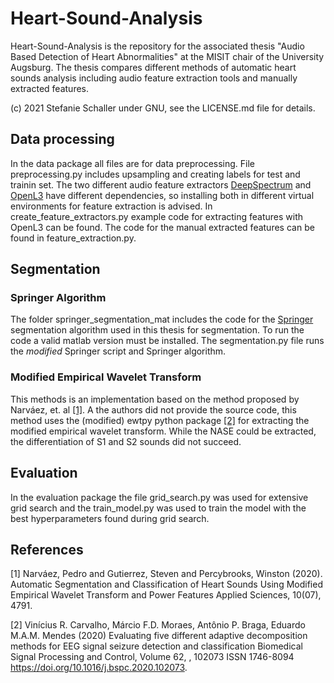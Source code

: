 # Heart-Sound-Analysis

Heart-Sound-Analysis is the repository for the associated thesis "Audio Based Detection of Heart Abnormalities" at the MISIT chair of the University Augsburg. The thesis compares different methods of automatic heart sounds analysis including audio feature extraction tools and manually extracted features.

(c) 2021 Stefanie Schaller under GNU, see the LICENSE.md file for details.

## Data processing
 In the data package all files are for data preprocessing. File preprocessing.py includes upsampling and creating labels for test and trainin set. The two different audio feature extractors [DeepSpectrum](https://github.com/DeepSpectrum/DeepSpectrum) and [OpenL3](https://github.com/marl/openl3) have different dependencies, so installing both in different virtual environments for feature extraction is advised. In create_feature_extractors.py example code for extracting features with OpenL3 can be found. The code for the manual extracted features can be found in feature_extraction.py.

## Segmentation
### Springer Algorithm
The folder springer_segmentation_mat includes the code for the [Springer](https://github.com/davidspringer/Springer-Segmentation-Code) segmentation algorithm used in this thesis for segmentation. To run the code a valid matlab version must be installed. The segmentation.py file runs the *modified* Springer script and Springer algorithm.


### Modified Empirical Wavelet Transform
This methods is an implementation based on the method proposed by Narváez, et. al [[1]](#1). A the authors did not provide the source code, this method uses the (modified) ewtpy python package [[2]](#2) for extracting the modified empirical wavelet transform. While the NASE could be extracted, the differentiation of S1 and S2 sounds did not succeed.

## Evaluation
In the evaluation package the file grid_search.py was used for extensive grid search and the train_model.py was used to train the model with the best hyperparameters found during grid search.




## References
<a id="1">[1]</a> 
Narváez, Pedro and Gutierrez, Steven and Percybrooks, Winston (2020). 
Automatic Segmentation and Classification of Heart Sounds Using Modified Empirical Wavelet Transform and Power Features
Applied Sciences, 10(07), 4791.

<a id="2">[2]</a> 
Vinícius R. Carvalho, Márcio F.D. Moraes, Antônio P. Braga, Eduardo M.A.M. Mendes (2020)
Evaluating five different adaptive decomposition methods for EEG signal seizure detection and classification
Biomedical Signal Processing and Control, Volume 62, , 102073
ISSN 1746-8094
https://doi.org/10.1016/j.bspc.2020.102073.




